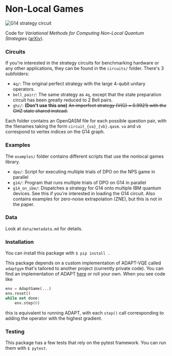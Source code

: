 # Non-Local Games

![G14 strategy circuit](https://github.com/jfurches/nonlocalgames/assets/38408451/633f61dd-b0e0-41e3-b726-aa40c58fb9c6)

Code for _Variational Methods for Computing Non-Local Quantum Strategies_ ([arXiv](https://arxiv.org/abs/2311.01363)).

### Circuits

If you're interested in the strategy circuits for benchmarking hardware or any other applications, they can be found in the `circuits/` folder. There's 3 subfolders:

- `4q/`: The original perfect strategy with the large 4-qubit unitary operators.
- `bell_pair/`: The same strategy as `4q`, except that the state preparation circuit has been greatly reduced to 2 Bell pairs.
- `ghz/`: **(Don't use this one)** ~~An imperfect strategy (V(G) = 0.9921) with the GHZ state shared instead.~~

Each folder contains an OpenQASM file for each possible question pair, with the filenames taking the form `circuit_{va}_{vb}.qasm`. `va` and `vb` correspond to vertex indices on the G14 graph.

### Examples

The `examples/` folder contains different scripts that use the nonlocal games library.

- `dpo/`: Script for executing multiple trials of DPO on the NPS game in parallel
- `g14/`: Program that runs multiple trials of DPO on G14 in parallel
- `g14_on_ibm/`: Dispatches a strategy for G14 onto multiple IBM quantum devices. See this if you're interested in loading the G14 circuit. Also contains examples for zero-noise extrapolation (ZNE), but this is not in the paper.

### Data

Look at `data/metadata.md` for details.

### Installation

You can install this package with `$ pip install .`

This package depends on a custom implementation of ADAPT-VQE called `adaptgym` that's tailored to another project (currently private code). You can find an implementation of ADAPT [here](https://github.com/nmayhall-vt/adapt-vqe) or roll your own. When you see code like

```python
env = AdaptGame(...)
env.reset()
while not done:
    env.step(0)
```

this is equivalent to running ADAPT, with each `step()` call corresponding to adding the operator with the highest gradient.

### Testing

This package has a few tests that rely on the pytest framework. You can run them with `$ pytest`.
